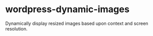 # wordpress-dynamic-images
Dynamically display resized images based upon context and screen resolution.
